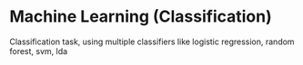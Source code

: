 # Machine Learning (Classification)
Classification task, using multiple classifiers like logistic regression, random forest, svm, lda 
